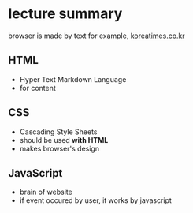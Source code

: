 # lecture summary

browser is made by text
for example, [koreatimes.co.kr](https://www.koreatimes.co.kr/?edition=south-korea)

## HTML
- Hyper Text Markdown Language
- for content

## CSS
- Cascading Style Sheets
- should be used **with HTML**
- makes browser's design

## JavaScript
- brain of website
- if event occured by user, it works by javascript